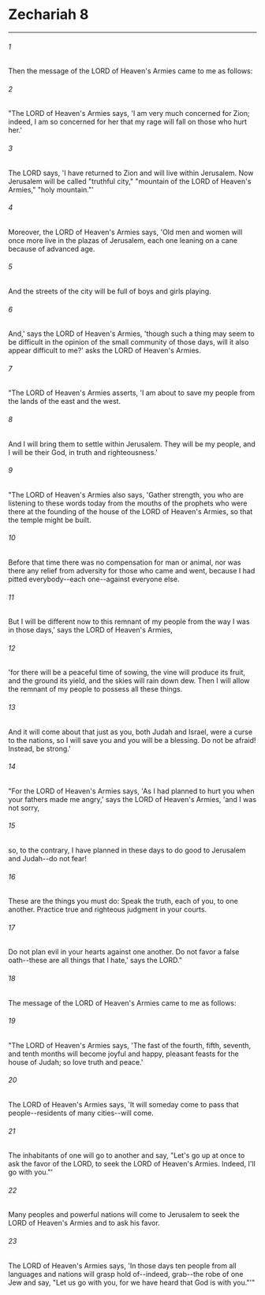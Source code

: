 # Zechariah 8
***



###### 1 
Then the message of the LORD of Heaven's Armies came to me as follows: 

###### 2 
"The LORD of Heaven's Armies says, 'I am very much concerned for Zion; indeed, I am so concerned for her that my rage will fall on those who hurt her.' 

###### 3 
The LORD says, 'I have returned to Zion and will live within Jerusalem. Now Jerusalem will be called "truthful city," "mountain of the LORD of Heaven's Armies," "holy mountain."' 

###### 4 
Moreover, the LORD of Heaven's Armies says, 'Old men and women will once more live in the plazas of Jerusalem, each one leaning on a cane because of advanced age. 

###### 5 
And the streets of the city will be full of boys and girls playing. 

###### 6 
And,' says the LORD of Heaven's Armies, 'though such a thing may seem to be difficult in the opinion of the small community of those days, will it also appear difficult to me?' asks the LORD of Heaven's Armies. 

###### 7 
"The LORD of Heaven's Armies asserts, 'I am about to save my people from the lands of the east and the west. 

###### 8 
And I will bring them to settle within Jerusalem. They will be my people, and I will be their God, in truth and righteousness.' 

###### 9 
"The LORD of Heaven's Armies also says, 'Gather strength, you who are listening to these words today from the mouths of the prophets who were there at the founding of the house of the LORD of Heaven's Armies, so that the temple might be built. 

###### 10 
Before that time there was no compensation for man or animal, nor was there any relief from adversity for those who came and went, because I had pitted everybody--each one--against everyone else. 

###### 11 
But I will be different now to this remnant of my people from the way I was in those days,' says the LORD of Heaven's Armies, 

###### 12 
'for there will be a peaceful time of sowing, the vine will produce its fruit, and the ground its yield, and the skies will rain down dew. Then I will allow the remnant of my people to possess all these things. 

###### 13 
And it will come about that just as you, both Judah and Israel, were a curse to the nations, so I will save you and you will be a blessing. Do not be afraid! Instead, be strong.' 

###### 14 
"For the LORD of Heaven's Armies says, 'As I had planned to hurt you when your fathers made me angry,' says the LORD of Heaven's Armies, 'and I was not sorry, 

###### 15 
so, to the contrary, I have planned in these days to do good to Jerusalem and Judah--do not fear! 

###### 16 
These are the things you must do: Speak the truth, each of you, to one another. Practice true and righteous judgment in your courts. 

###### 17 
Do not plan evil in your hearts against one another. Do not favor a false oath--these are all things that I hate,' says the LORD." 

###### 18 
The message of the LORD of Heaven's Armies came to me as follows: 

###### 19 
"The LORD of Heaven's Armies says, 'The fast of the fourth, fifth, seventh, and tenth months will become joyful and happy, pleasant feasts for the house of Judah; so love truth and peace.' 

###### 20 
The LORD of Heaven's Armies says, 'It will someday come to pass that people--residents of many cities--will come. 

###### 21 
The inhabitants of one will go to another and say, "Let's go up at once to ask the favor of the LORD, to seek the LORD of Heaven's Armies. Indeed, I'll go with you."' 

###### 22 
Many peoples and powerful nations will come to Jerusalem to seek the LORD of Heaven's Armies and to ask his favor. 

###### 23 
The LORD of Heaven's Armies says, 'In those days ten people from all languages and nations will grasp hold of--indeed, grab--the robe of one Jew and say, "Let us go with you, for we have heard that God is with you."'"

